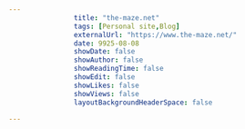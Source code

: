 ---
                title: "the-maze.net"
                tags: [Personal site,Blog]
                externalUrl: "https://www.the-maze.net/"
                date: 9925-08-08
                showDate: false
                showAuthor: false
                showReadingTime: false
                showEdit: false
                showLikes: false
                showViews: false
                layoutBackgroundHeaderSpace: false
                ---
